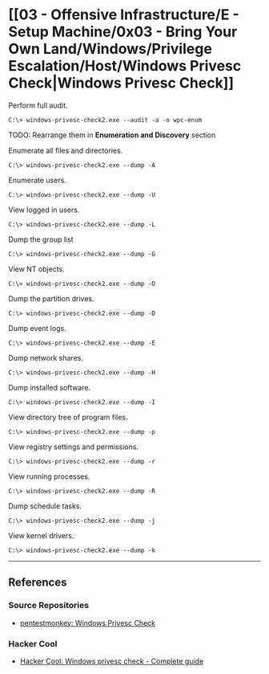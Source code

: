 # [[03 - Offensive Infrastructure/E - Setup Machine/0x03 - Bring Your Own Land/Windows/Privilege Escalation/Host/Windows Privesc Check|Windows Privesc Check]]

Perform full audit.

```
C:\> windows-privesc-check2.exe --audit -a -o wpc-enum
```

TODO: Rearrange them in **Enumeration and Discovery** section

Enumerate all files and directories.

```
C:\> windows-privesc-check2.exe --dump -A
```

Enumerate users.

```
C:\> windows-privesc-check2.exe --dump -U
```

View logged in users.

```
C:\> windows-privesc-check2.exe --dump -L
```

Dump the group list

```
C:\> windows-privesc-check2.exe --dump -G
```

View NT objects.

```
C:\> windows-privesc-check2.exe --dump -O
```

Dump the partition drives.

```
C:\> windows-privesc-check2.exe --dump -D
```

Dump event logs.

```
C:\> windows-privesc-check2.exe --dump -E
```

Dump network shares.

```
C:\> windows-privesc-check2.exe --dump -H
```

Dump installed software.

```
C:\> windows-privesc-check2.exe --dump -I
```

View directory tree of program files.

```
C:\> windows-privesc-check2.exe --dump -p
```

View registry settings and permissions.

```
C:\> windows-privesc-check2.exe --dump -r
```

View running processes.

```
C:\> windows-privesc-check2.exe --dump -R
```

Dump schedule tasks.

```
C:\> windows-privesc-check2.exe --dump -j
```

View kernel drivers.

```
C:\> windows-privesc-check2.exe --dump -k
```

---
## References

### Source Repositories

- [pentestmonkey: Windows Privesc Check](https://github.com/pentestmonkey/windows-privesc-check)

### Hacker Cool

- [Hacker Cool: Windows privesc check - Complete guide](https://www.hackercoolmagazine.com/windows-privesc-check-complete-guide/)